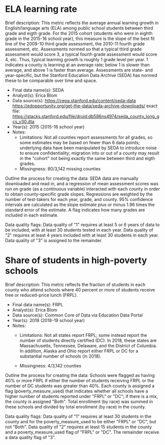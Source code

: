 # ELA learning rate

Brief description: This metric reflects the average annual learning growth 
in English/language arts (ELA) among public school students between third 
grade and eigth grade. For the 2015 cohort (students who were in eighth 
grade in the 2015-16 school year), this measure is the slope of the best fit
line of the 2009-10 third grade assessment, the 2010-11 fourth grade assessment,
etc. Assessments normed so that a typical third grade assessment would score 3,
a typical fourth grade assessment would score 4, etc. Thus, typical learning growth
is roughly 1 grade level per year. 1 indicates a county is learning at an average rate;
below 1 is slower than average, and above 1 is faster than average. Assessments are 
state- and year-specific, but the Stanford Education Data Archive (SEDA) has normed 
these to be comparable over time and space.

* Final data name(s): SEDA
* Analyst(s): Erica Blom
* Data source(s): https://cepa.stanford.edu/content/seda-data
	https://edopportunity.org/get-the-data/seda-archive-downloads/ 
	exact file: https://stacks.stanford.edu/file/druid:db586ns4974/seda_county_long_gcs_v30.dta
* Year(s): 2015 (2015-16 school year)
* Notes:
    * Limitations: Not all counties report assessments for all grades, so some estimates
	may be based on fewer than 6 data points; underlying data have been manipulated by SEDA
	to introduce noise to ensure confidentiality; migration into or out of a county may
	result in the "cohort" not being exactly the same between third and eigth grades.
    * Missingness: 80/3,142 missing counties

Outline the process for creating the data: SEDA data are manually downloaded
and read in, and a regression of mean assessment scores was run on grade (as a continuous
variable) interacted with each county in order to obtain county-specific grade slopes.
Regressions are weighted by the number of test-takers for each year, grade, and county. 
95% confidence intervals are calculated as the slope estimate plus or minus 1.96 times
the standard error of the estimate. A flag indicates how many grades are included in
each estimate.  

Data quality flags: Data quality of "1" requires at least 5 or 6 years of data to be
included, with at least 30 students tested in each year. Data quality of "2" requires 
at least 4 years included with at least 30 students in each year. Data quality of "3"
is assigned to the remainder. 

# Share of students in high-poverty schools

Brief description: This metric reflects the fraction of students in each county who attend
schools where 40 percent or more of students receive free or reduced-price lunch (FRPL). 

* Final data name(s): FRPL
* Analyst(s): Erica Blom
* Data source(s): Common Core of Data via Education Data Portal
* Year(s): 2018 (2018-19 school year)
* Notes:
    * Limitations: Not all states report FRPL; some instead report the number of students
	directly certified (DC). In 2018, these states are Massachusetts, Tennessee, Delaware, 
	and the District of Columbia. In addition, Alaska and Ohio report either FRPL or DC 
	for a substantial number of schools (in 2018). 
	
    * Missingness: 4/3,142 counties

Outline the process for creating the data: Schools were flagged as having 40% or more FRPL
if either the number of students receiving FRPL or the number of DC students was greater than
40%. Each county is assigned a flag (poverty_measure_used) that indicates whether all schools 
have a higher number of students reported under "FRPL" or "DC"; if there is a mix, the county 
is assigned "Both". Total enrollment (by race) was summed in these schools and divided by total 
enrollment (by race) in the county. 

Data quality flags: Data quality of "1" requires at least 30 students in the county and for the
poverty_measure_used to be either "FRPL" or "DC", but not "Both". Data quality of "2" requires at 
least 15 students in the county and a poverty_measure_used flag of "FRPL" or "DC". The remainder
receive a data quality flag of "3".
